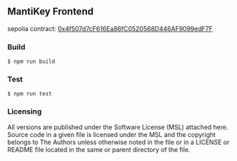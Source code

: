 ## MantiKey Frontend

sepolia contract: [0x4f507d7cF616Ea86fC0520568D446AF9099edF7F](https://sepolia.etherscan.io/address/0x4f507d7cf616ea86fc0520568d446af9099edf7f)

### Build

```shell
$ npm run build
```

### Test

```shell
$ npm run test
```

### Licensing

All versions are published under the Software License (MSL) attached here. Source code in a given file is licensed under the MSL and the copyright belongs to The Authors unless otherwise noted in the file or in a LICENSE or README file located in the same or parent directory of the file.

